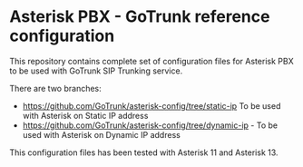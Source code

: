 # Asterisk PBX - GoTrunk reference configuration

This repository contains complete set of configuration files for Asterisk PBX to be used with GoTrunk SIP Trunking service.

There are two branches:

* https://github.com/GoTrunk/asterisk-config/tree/static-ip To be used with Asterisk on Static IP address
* https://github.com/GoTrunk/asterisk-config/tree/dynamic-ip - To be used with Asterisk on Dynamic IP address

This configuration files has been tested with Asterisk 11 and Asterisk 13.
